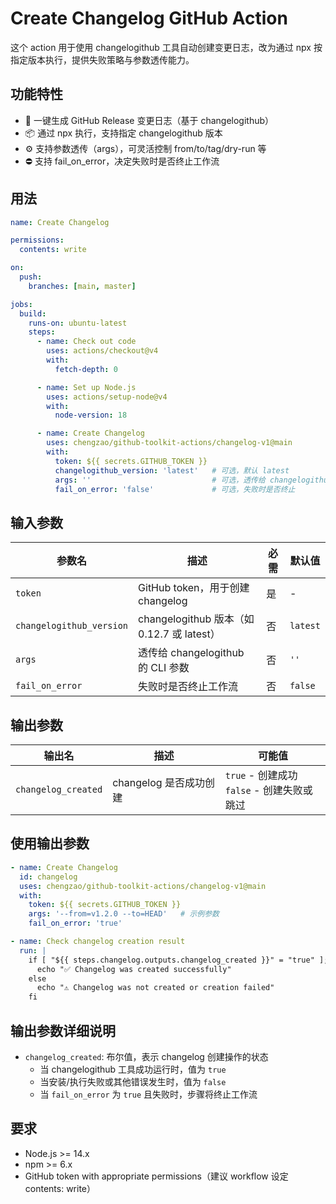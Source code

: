 # Create Changelog GitHub Action

这个 action 用于使用 changelogithub 工具自动创建变更日志，改为通过 npx 按指定版本执行，提供失败策略与参数透传能力。

## 功能特性

- 🚀 一键生成 GitHub Release 变更日志（基于 changelogithub）
- 📦 通过 npx 执行，支持指定 changelogithub 版本
- ⚙️ 支持参数透传（args），可灵活控制 from/to/tag/dry-run 等
- ⛔ 支持 fail_on_error，决定失败时是否终止工作流

## 用法

```yaml
name: Create Changelog

permissions:
  contents: write

on:
  push:
    branches: [main, master]

jobs:
  build:
    runs-on: ubuntu-latest
    steps:
      - name: Check out code
        uses: actions/checkout@v4
        with:
          fetch-depth: 0

      - name: Set up Node.js
        uses: actions/setup-node@v4
        with:
          node-version: 18

      - name: Create Changelog
        uses: chengzao/github-toolkit-actions/changelog-v1@main
        with:
          token: ${{ secrets.GITHUB_TOKEN }}
          changelogithub_version: 'latest'   # 可选，默认 latest
          args: ''                           # 可选，透传给 changelogithub 的参数
          fail_on_error: 'false'             # 可选，失败时是否终止
```

## 输入参数

| 参数名 | 描述 | 必需 | 默认值 |
|--------|------|------|--------|
| `token` | GitHub token，用于创建 changelog | 是 | - |
| `changelogithub_version` | changelogithub 版本（如 0.12.7 或 latest） | 否 | `latest` |
| `args` | 透传给 changelogithub 的 CLI 参数 | 否 | `''` |
| `fail_on_error` | 失败时是否终止工作流 | 否 | `false` |

## 输出参数

| 输出名 | 描述 | 可能值 |
|--------|------|--------|
| `changelog_created` | changelog 是否成功创建 | `true` - 创建成功<br>`false` - 创建失败或跳过 |

## 使用输出参数

```yaml
- name: Create Changelog
  id: changelog
  uses: chengzao/github-toolkit-actions/changelog-v1@main
  with:
    token: ${{ secrets.GITHUB_TOKEN }}
    args: '--from=v1.2.0 --to=HEAD'   # 示例参数
    fail_on_error: 'true'

- name: Check changelog creation result
  run: |
    if [ "${{ steps.changelog.outputs.changelog_created }}" = "true" ]; then
      echo "✅ Changelog was created successfully"
    else
      echo "⚠️ Changelog was not created or creation failed"
    fi
```

## 输出参数详细说明

- `changelog_created`: 布尔值，表示 changelog 创建操作的状态
  - 当 changelogithub 工具成功运行时，值为 `true`
  - 当安装/执行失败或其他错误发生时，值为 `false`
  - 当 `fail_on_error` 为 `true` 且失败时，步骤将终止工作流

## 要求

- Node.js >= 14.x
- npm >= 6.x
- GitHub token with appropriate permissions（建议 workflow 设定 contents: write）